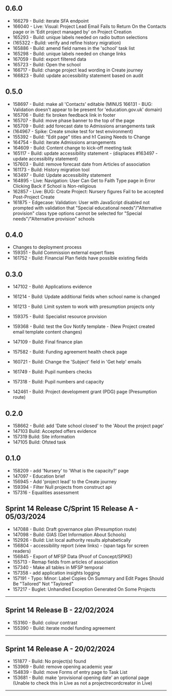 ## 0.6.0

* 166279 - Build: iterate SFA endpoint
* 166040 - Live: Visual: Project Lead Email Fails to Return On the Contacts page or in 'Edit project managed by' on Project Creation
* 165293 - Build: unique labels needed on radio button selections
* (165322 - Build: verify and refine history migration)
* 165886 - Build: amend field names in the 'school' task list
* 165298 - Build: unique labels needed on change links
* 167059 - Build: export filtered data
* 165723 - Build: Open the school
* 166717 - Build: change project lead wording in Create journey
* 166823 - Build: update accessibility statement based on audit


## 0.5.0
* 158697 - Build: make all 'Contacts' editable (MINUS 166131 - BUG: Validation doesn't appear to be present for 'education.gov.uk' domain)
* 165706 - Build: fix broken feedback link in footer
* 165707 - Build: move phase banner to the top of the page
* 165709 - Build: add forecast date to Admissions arrangements task
* (164967 - Spike: Create smoke test for test environment)
* 155392 - Build: "Edit page" titles and h1 Casing Needs to Change
* 164754 - Build: iterate Admissions arrangements
* 164609 - Build: Content change to kick-off meeting task
* 165117 - Build: update accessibility statement - (displaces #163497 - update accessiblity statement)
* 157603 - Build: remove forecast date from Articles of association
* 161173 - Build: History migration tool
* 163497 - Build: Update accessibility statement
* 164895 - Live: Navigation: User Can Get to Faith Type page in Error Clicking Back if School is Non-religious
* 162857 - Live: BUG: Create Project: Nursery figures Fail to be accepted Post-Project Create
* 161875 - Edgecase: Validation: User with JavaScript disabled not prompted with validation that "Special educational needs"/"Alternative provision" class type options cannot be selected for "Special needs"/"Alternative provision" schools

## 0.4.0
* Changes to deployment process
* 159351 - Build Commission external expert fixes
* 161752 - Build: Financial Plan fields have possible existing fields

## 0.3.0
* 147102 - Build: Applications evidence
* 161214 - Build: Update additional fields when school name is changed
* 161213 - Build: Limit system to work with presumption projects only
* 159375 - Build: Specialist resource provision
* 159368 - Build: test the Gov Notify template - (New Project created email template content changes)

* 147109 - Build: Final finance plan
* 157582 - Build: Funding agreement health check page
* 160721 - Build: Change the 'Subject' field in 'Get help' emails
* 161749 - Build: Pupil numbers checks
* 157318 - Build: Pupil numbers and capacity
* 142461 - Build: Project development grant (PDG) page (Presumption route)

## 0.2.0
* 158662 - Build: add 'Date school closed' to the 'About the project page'
* 147103 Build: Accepted offers evidence
* 157319 Build: Site information
* 147105 Build: Ofsted task

## 0.1.0
* 158209 - add 'Nursery' to 'What is the capacity?' page
* 147097 - Education brief
* 156945 - Add 'project lead' to the Create journey
* 159394 - Filter Null projects from construct api
* 157316 - Equalities assessment
 
## Sprint 14 Release C/Sprint 15 Release A - 05/03/2024
* 147088 - Build: Draft governance plan (Presumption route)
* 147098 - Build: GIAS (Get Information About Schools)
* 152926 - Build: List local authority results alphabetically
* 156804 - accessibility report (view links) - (span tags for screen readers)
* 156845 - Export of MFSP Data (Proof of Concept/SPIKE)
* 155713 - Remap fields from articles of association
* 157340 - Make all tables in MFSP temporal
* 157358 - add application insights logging
* 157191 - Typo: Minor: Label Copies On Summary and Edit Pages Should Be "Tailored" Not "Taylored"
* 157217 - Buglet: Unhandled Exception Generated On Some Projects

---
 
## Sprint 14 Release B - 22/02/2024
* 153160 - Build: colour contrast
* 155390 - Build: iterate model funding agreement

 
 
---
## Sprint 14 Release A - 20/02/2024
* 151877 - Build: No project(s) found
* 153969 - Build: remove opening academic year
* 154839 - Build: move Forms of entry page to Task List
* 153681 - Build: make 'provisional opening date' an optional page (Unable to check this in Live as not a projectrecordcreator in Live)
 
___

